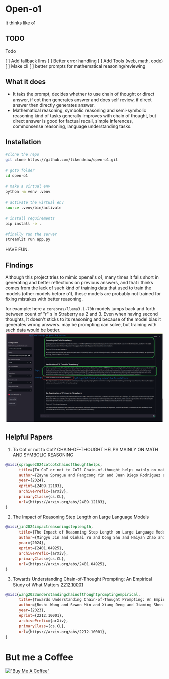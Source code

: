 # Open-o1

It thinks like o1

## TODO

Todo

[ ] Add fallback llms 
[ ] Better error handling
[ ] Add Tools (web, math, code)
[ ] Make cli
[ ] better prompts for mathematical reasoning/reviewing

## What it does

- It taks the prompt, decides whether to use chain of thought or direct answer, if cot then generates answer and does self review, if direct answer then directly generates answer.
- Mathematical reasoning, symbolic reasoning and semi-symbolic reasoning kind of tasks generally improves with chain of thought, but direct answer is good for factual recall, simple inferences, commonsense reasoning, language understanding tasks.

## Installation

```bash
#clone the repo
git clone https://github.com/tikendraw/open-o1.git

# goto folder
cd open-o1

# make a virtual env
python -m venv .venv

# activate the virtual env
source .venv/bin/activate

# install requirements
pip install -e .

#finally run the server
streamlit run app.py

```

HAVE FUN.

## FIndings

Although this project tries to mimic openai's o1,  many times it falls short in generating and better reflections on previous answers, and that i thinks comes from the lack of such kind of training data that used to train the models (other models before o1), these models are probably not trained for fixing mistakes with better reasoning.  

for example: here a `cerebras/llama3.1-70b` models jumps back and forth between count of "r" s in Straberry as 2 and 3. Even when having second thoughts, It doesn't sticks to its reasoning and because of the model bias it generates wrong answers. may be prompting can solve, but training with such data would be better.
![wrong answer formation due to model bias](src/error-image.png)



## Helpful Papers

1. To Cot or not to Cot? CHAIN-OF-THOUGHT HELPS MAINLY ON MATH AND SYMBOLIC REASONING
```bibtex
@misc{sprague2024cotcotchainofthoughthelps,
      title={To CoT or not to CoT? Chain-of-thought helps mainly on math and symbolic reasoning}, 
      author={Zayne Sprague and Fangcong Yin and Juan Diego Rodriguez and Dongwei Jiang and Manya Wadhwa and Prasann Singhal and Xinyu Zhao and Xi Ye and Kyle Mahowald and Greg Durrett},
      year={2024},
      eprint={2409.12183},
      archivePrefix={arXiv},
      primaryClass={cs.CL},
      url={https://arxiv.org/abs/2409.12183}, 
}
```

2. The Impact of Reasoning Step Length on Large Language Models
```bibtex
@misc{jin2024impactreasoningsteplength,
      title={The Impact of Reasoning Step Length on Large Language Models}, 
      author={Mingyu Jin and Qinkai Yu and Dong Shu and Haiyan Zhao and Wenyue Hua and Yanda Meng and Yongfeng Zhang and Mengnan Du},
      year={2024},
      eprint={2401.04925},
      archivePrefix={arXiv},
      primaryClass={cs.CL},
      url={https://arxiv.org/abs/2401.04925}, 
}
```
3. Towards Understanding Chain-of-Thought Prompting: An Empirical Study of What Matters [2212.10001](https://arxiv.org/abs/2212.10001)
```bibtex
@misc{wang2023understandingchainofthoughtpromptingempirical,
      title={Towards Understanding Chain-of-Thought Prompting: An Empirical Study of What Matters}, 
      author={Boshi Wang and Sewon Min and Xiang Deng and Jiaming Shen and You Wu and Luke Zettlemoyer and Huan Sun},
      year={2023},
      eprint={2212.10001},
      archivePrefix={arXiv},
      primaryClass={cs.CL},
      url={https://arxiv.org/abs/2212.10001}, 
}
```

# But me a Coffee

[!["Buy Me A Coffee"](https://www.buymeacoffee.com/assets/img/custom_images/orange_img.png)](https://buymeacoffee.com/tikendraw)
